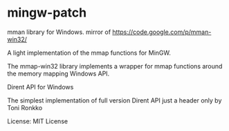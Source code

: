 mingw-patch
==========

mman library for Windows. mirror of https://code.google.com/p/mman-win32/

A light implementation of the mmap functions for MinGW.

The mmap-win32 library implements a wrapper for mmap functions around the memory mapping Windows API.


Dirent API for Windows

The simplest implementation of full version Dirent API just a header only by Toni Ronkko

License: MIT License
